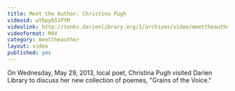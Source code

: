 ```yaml
---
title: Meet the Author: Christina Pugh
videoid: wY6pybS1PYM
videolink: http://tonks.darienlibrary.org/1/archives/video/meettheauthor/20130529_christina_pugh.m4v
videoformat: M4V
category: meettheauthor
layout: video
published: yes
---
```


On Wednesday, May 29, 2013, local poet, Christina Pugh visited Darien Library to discuss her new collection of poemes, "Grains of the Voice." 